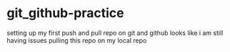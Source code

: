 # git_github-practice
setting up my first push and pull repo on git and github
looks like i am still having issues pulling this repo on my local repo
